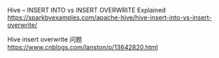
Hive – INSERT INTO vs INSERT OVERWRITE Explained https://sparkbyexamples.com/apache-hive/hive-insert-into-vs-insert-overwrite/

Hive insert overwrite 问题 https://www.cnblogs.com/lanston/p/13642820.html
